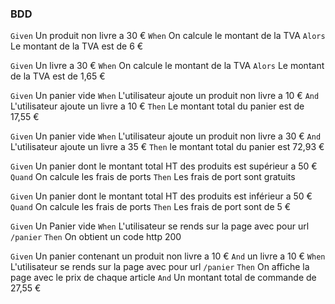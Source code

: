 ### BDD

`Given` Un produit non livre a 30 €
`When` On calcule le montant de la TVA
`Alors` Le montant de la TVA est de 6 €

`Given` Un livre a 30 €
`When` On calcule le montant de la TVA
`Alors` Le montant de la TVA est de 1,65 €

`Given` Un panier vide
`When` L'utilisateur ajoute un produit non livre a 10 €
`And` L'utilisateur ajoute un livre a 10 €
`Then` Le montant total du panier est de 17,55 €

`Given` Un panier vide
`When` L'utilisateur ajoute un produit non livre a 30 €
`And` L'utilisateur ajoute un livre a 35 €
`Then` le montant total du panier est 72,93 €

`Given` Un panier dont le montant total HT des produits est supérieur a 50 €
`Quand` On calcule les frais de ports
`Then` Les frais de port sont gratuits

`Given` Un panier dont le montant total HT des produits est inférieur a 50 €
`Quand` On calcule les frais de ports
`Then` Les frais de port sont de 5 €

`Given` Un Panier vide
`When` L'utilisateur se rends sur la page avec pour url `/panier`
`Then` On obtient un code http 200

`Given` Un panier contenant un produit non livre a 10 €
`And` un livre a 10 €
`When` L'utilisateur se rends sur la page avec pour url `/panier`
`Then` On affiche la page avec le prix de chaque article
`And` Un montant total de commande de 27,55 €

 